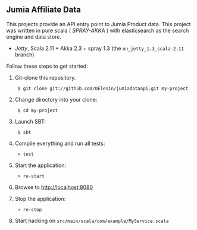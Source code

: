 ##  Jumia Affiliate Data

This projects provide an API entry point to Jumia Product data.
This project was written in pure scala ( _SPRAY-AKKA_ ) with elasticsearch as the search engine and data store.

* _Jetty_, Scala 2.11 + Akka 2.3 + spray 1.3 (the `on_jetty_1.3_scala-2.11` branch)


Follow these steps to get started:

1. Git-clone this repository.

        $ git clone git://github.com/OElesin/jumiadataapi.git my-project

2. Change directory into your clone:

        $ cd my-project

3. Launch SBT:

        $ sbt

4. Compile everything and run all tests:

        > test

5. Start the application:

        > re-start

6. Browse to [http://localhost:8080](http://localhost:8080/)

7. Stop the application:

        > re-stop

9. Start hacking on `src/main/scala/com/example/MyService.scala`
